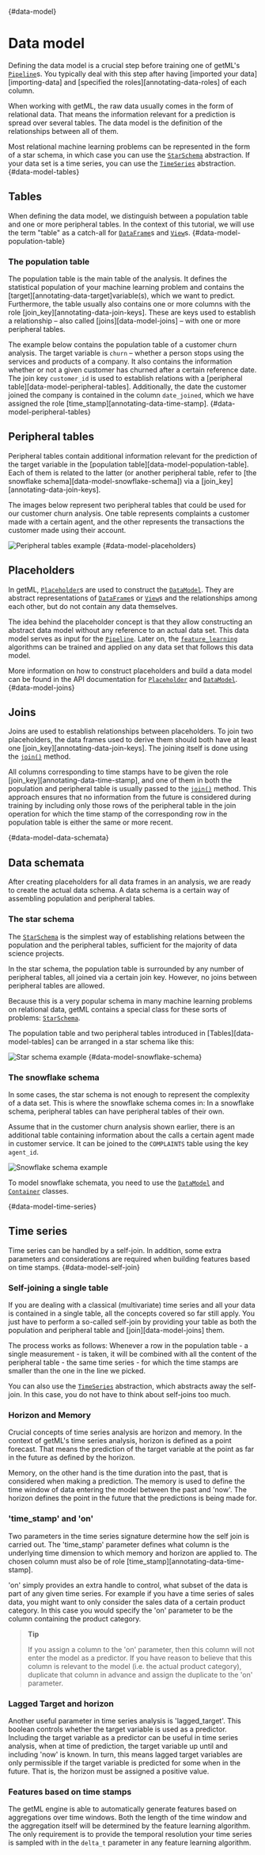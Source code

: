 [](){#data-model}
# Data model

Defining the data model is a crucial step before training one of getML's [`Pipeline`](getml/data/Pipeline)s. You typically deal with this step after having [imported your data][importing-data] and [specified the roles][annotating-data-roles] of each column.

When working with getML, the raw data usually comes in the form of relational data. That means the information relevant for a prediction is spread over several tables. The data model is the definition of the relationships between all of them.


Most relational machine learning problems can be represented in the form of a star schema, in which case you can use the [`StarSchema`](getml/data/StarSchema) abstraction. If your data set is a time series, you can use the [`TimeSeries`](getml/data/TimeSeries) abstraction.
[](){#data-model-tables}
## Tables

When defining the data model, we distinguish between a population table and one or more peripheral tables. In the context of this tutorial, we will use the term "table" as a catch-all for [`DataFrame`](getml/data/DataFrame)s and [`View`](getml/data/View)s.
[](){#data-model-population-table}
### The population table

The population table is the main table of the analysis. It defines the statistical population of your machine learning problem and contains the [target][annotating-data-target]variable(s), which we want to predict. Furthermore, the table usually also contains one or more columns with the role [join_key][annotating-data-join-keys]. These are keys used to establish a relationship – also called [joins][data-model-joins] – with one or more peripheral tables.

The example below contains the population table of a customer churn analysis. The target variable is `churn` – whether a person stops using the services and products of a company. It also contains the information whether or not a given customer has churned after a certain reference date. The join key `customer_id` is used to establish relations with a [peripheral table][data-model-peripheral-tables]. Additionally, the date the customer joined the company is contained in the column `date_joined`, which we have assigned the role [time_stamp][annotating-data-time-stamp].
[](){#data-model-peripheral-tables}
## Peripheral tables

Peripheral tables contain additional information relevant for the prediction of the target variable in the [population table][data-model-population-table]. Each of them is related to the latter (or another peripheral table, refer to [the snowflake schema][data-model-snowflake-schema]) via a [join_key][annotating-data-join-keys].

The images below represent two peripheral tables that could be used for our customer churn analysis. One table represents complaints a customer made with a certain agent, and the other represents the transactions the customer made using their account.

![Peripheral tables example](/res/peripheral_tables.png)
[](){#data-model-placeholders}
## Placeholders

In getML, [`Placeholder`](getml/data/Placeholder)s are used to construct the [`DataModel`](getml/data/DataModel). They are abstract representations of [`DataFrame`](getml/data/DataFrame)s or [`View`](getml/data/View)s and the relationships among each other, but do not contain any data themselves.

The idea behind the placeholder concept is that they allow constructing an abstract data model without any reference to an actual data set. This data model serves as input for the [`Pipeline`](getml/data/Pipeline). Later on, the [`feature_learning`](getml/feature_learning) algorithms can be trained and applied on any data set that follows this data model.

More information on how to construct placeholders and build a data model can be found in the API documentation for [`Placeholder`](getml/data/Placeholder) and [`DataModel`](getml/data/DataModel).
[](){#data-model-joins}
## Joins

Joins are used to establish relationships between placeholders. To join two placeholders, the data frames used to derive them should both have at least one [join_key][annotating-data-join-keys]. The joining itself is done using the [`join()`](getml/data/Placeholder/join) method.

All columns corresponding to time stamps have to be given the role [join_key][annotating-data-time-stamp], and one of them in both the population and peripheral table is usually passed to the [`join()`](getml/data/Placeholder/join) method. This approach ensures that no information from the future is considered during training by including only those rows of the peripheral table in the join operation for which the time stamp of the corresponding row in the population table is either the same or more recent.


[](){#data-model-data-schemata}
## Data schemata

After creating placeholders for all data frames in an analysis, we are ready to create the actual data schema. A data schema is a certain way of assembling population and peripheral tables.

### The star schema

The [`StarSchema`](getml/data/StarSchema) is the simplest way of establishing relations between the population and the peripheral tables, sufficient for the majority of data science projects.

In the star schema, the population table is surrounded by any number of peripheral tables, all joined via a certain join key. However, no joins between peripheral tables are allowed.

Because this is a very popular schema in many machine learning problems on relational data, getML contains a special class for these sorts of problems: [`StarSchema`](getml/data/StarSchema).

The population table and two peripheral tables introduced in [Tables][data-model-tables] can be arranged in a star schema like this:

![Star schema example](/res/star_scheme.png)
[](){#data-model-snowflake-schema}
### The snowflake schema

In some cases, the star schema is not enough to represent the complexity of a data set. This is where the snowflake schema comes in: In a snowflake schema, peripheral tables can have peripheral tables of their own.

Assume that in the customer churn analysis shown earlier, there is an additional table containing information about the calls a certain agent made in customer service. It can be joined to the `COMPLAINTS` table using the key `agent_id`.

![Snowflake schema example](/res/snowflake_schema.png)

To model snowflake schemata, you need to use the [`DataModel`](getml/data/DataModel) and [`Container`](getml/data/Container) classes.

[](){#data-model-time-series}
## Time series

Time series can be handled by a self-join. In addition, some extra parameters and considerations are required when building features based on time stamps.
[](){#data-model-self-join}
### Self-joining a single table

If you are dealing with a classical (multivariate) time series and all your data is contained in a single table, all the concepts covered so far still apply. You just have to perform a so-called self-join by providing your table as both the population and peripheral table and [join][data-model-joins] them.

The process works as follows: Whenever a row in the population table - a single measurement - is taken, it will be combined with all the content of the peripheral table - the same time series - for which the time stamps are smaller than the one in the line we picked.

You can also use the [`TimeSeries`](getml/data/TimeSeries) abstraction, which abstracts away the self-join. In this case, you do not have to think about self-joins too much.

### Horizon and Memory  
  
Crucial concepts of time series analysis are horizon and memory. In the context of getML's time series analysis, horizon is defined as a point forecast. That means the prediction of the target variable at the point as far in the future as defined by the horizon.   
  
Memory, on the other hand is the time duration into the past, that is considered when making a prediction. The memory is used to define the time window of data entering the model between the past and 'now'. The horizon defines the point in the future that the predictions is being made for.   
  
### 'time_stamp' and 'on'  
  
Two parameters in the time series signature determine how the self join is carried out. The 'time_stamp' parameter defines what column is the underlying time dimension to which memory and horizon are applied to. The chosen column must also be of role [time_stamp][annotating-data-time-stamp].  
  
'on' simply provides an extra handle to control, what subset of the data is part of any given time series. For example if you have a time series of sales data, you might want to only consider the sales data of a certain product category. In this case you would specify the 'on' parameter to be the column containing the product category.

>__Tip__
> 
>If you assign a column to the 'on' parameter, then this column will not enter the model as a predictor. If you have reason to believe that this column is relevant to the model (i.e. the actual product category), duplicate that column in advance and assign the duplicate to the 'on' parameter. 
  
### Lagged Target and horizon  
Another useful parameter in time series analysis is 'lagged_target'. This boolean controls whether the target variable is used as a predictor. Including the target variable as a predictor can be useful in time series analysis, when at time of prediction, the target variable up until and including 'now' is known. In turn, this means lagged target variables are only permissible if the target variable is predicted for some when in the future. That is, the horizon must be assigned a positive value.

### Features based on time stamps

The getML engine is able to automatically generate features based on aggregations over time windows. Both the length of the time window and the aggregation itself will be determined by the feature learning algorithm. The only requirement is to provide the temporal resolution your time series is sampled with in the `delta_t` parameter in any feature learning algorithm.





